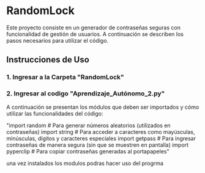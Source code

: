 # RandomLock

Este proyecto consiste en un generador de contraseñas seguras con funcionalidad de gestión de usuarios. A continuación se describen los pasos necesarios para utilizar el código.

## Instrucciones de Uso

### 1. Ingresar a la Carpeta "RandomLock"

### 2. Ingresar al codigo "Aprendizaje_Autónomo_2.py"

A continuación se presentan los módulos que deben ser importados y cómo utilizar las funcionalidades del código:

"import random # Para generar números aleatorios (utilizados en contraseñas) 
import string # Para acceder a caracteres como mayúsculas, minúsculas, dígitos y caracteres especiales 
import getpass # Para ingresar contraseñas de manera segura (sin que se muestren en pantalla) 
import pyperclip # Para copiar contraseñas generadas al portapapeles"

una vez instalados los modulos podras hacer uso del progrma 

